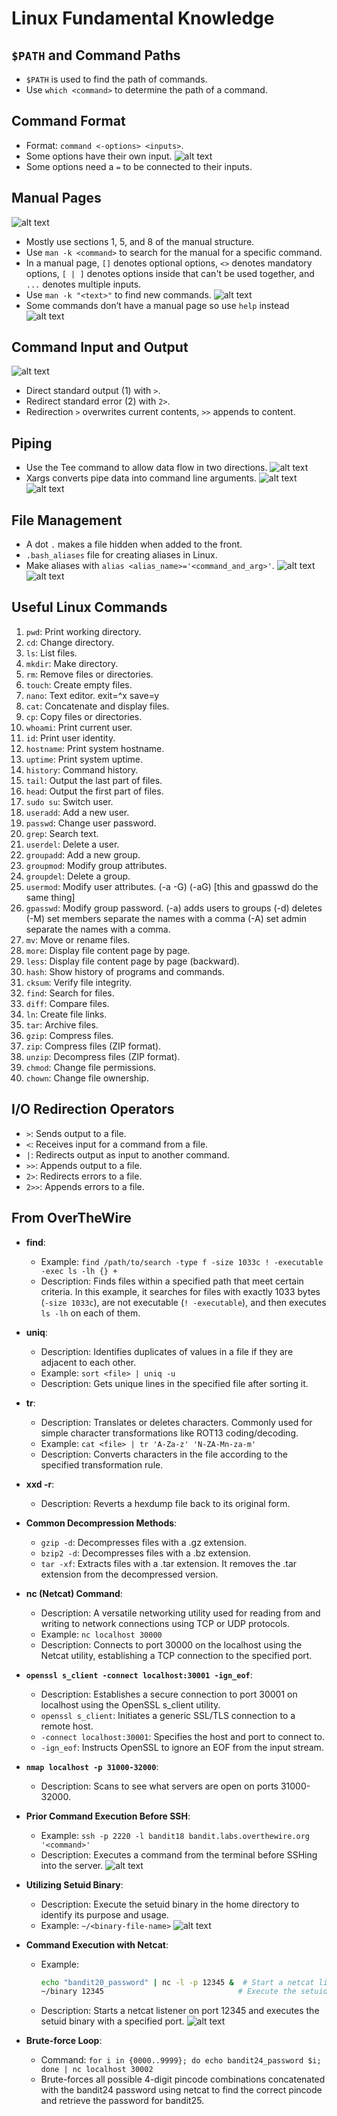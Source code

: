 # Linux Fundamental Knowledge

## `$PATH` and Command Paths
- `$PATH` is used to find the path of commands.
- Use `which <command>` to determine the path of a command.

## Command Format
- Format: `command <-options> <inputs>`.
- Some options have their own input.
![alt text](img/image.png)
- Some options need a `=` to be connected to their inputs.

## Manual Pages
![alt text](img/image-1.png)
- Mostly use sections 1, 5, and 8 of the manual structure.
- Use `man -k <command>` to search for the manual for a specific command.
- In a manual page, `[]` denotes optional options, `<>` denotes mandatory options, `[ | ]` denotes options inside that can't be used together, and `...` denotes multiple inputs.
- Use `man -k "<text>"` to find new commands.
![alt text](img/image-2.png)
- Some commands don’t have a manual page so use `help` instead
![alt text](img/image-3.png)

## Command Input and Output
![alt text](img/image-4.png)
- Direct standard output (1) with `>`.
- Redirect standard error (2) with `2>`.
- Redirection `>` overwrites current contents, `>>` appends to content.

## Piping
- Use the Tee command to allow data flow in two directions.
![alt text](img/image-5.png)
- Xargs converts pipe data into command line arguments.
![alt text](img/image-6.png)
![alt text](img/image-7.png)

## File Management
- A dot `.` makes a file hidden when added to the front.
- `.bash_aliases` file for creating aliases in Linux.
- Make aliases with `alias <alias_name>='<command_and_arg>'`.
![alt text](img/image-8.png)
![alt text](img/image-9.png)

## Useful Linux Commands
1. `pwd`: Print working directory.
2. `cd`: Change directory.
3. `ls`: List files.
4. `mkdir`: Make directory.
5. `rm`: Remove files or directories.
6. `touch`: Create empty files.
7. `nano`: Text editor. exit=^x    save=y
8. `cat`: Concatenate and display files.
9. `cp`: Copy files or directories.
10. `whoami`: Print current user.
11. `id`: Print user identity.
12. `hostname`: Print system hostname.
13. `uptime`: Print system uptime.
14. `history`: Command history.
15. `tail`: Output the last part of files.
16. `head`: Output the first part of files.
17. `sudo su`: Switch user.
18. `useradd`: Add a new user.
19. `passwd`: Change user password.
20. `grep`: Search text.
21. `userdel`: Delete a user.
22. `groupadd`: Add a new group.
23. `groupmod`: Modify group attributes.
24. `groupdel`: Delete a group.
25. `usermod`: Modify user attributes. (-a -G) (-aG) [this and gpasswd do the same thing]
26. `gpasswd`: Modify group password. (-a) adds users to groups (-d) deletes (-M) set members separate the names with a comma (-A) set admin separate the names with a comma.
27. `mv`: Move or rename files.
28. `more`: Display file content page by page.
29. `less`: Display file content page by page (backward).
30. `hash`: Show history of programs and commands.
31. `cksum`: Verify file integrity.
32. `find`: Search for files.
33. `diff`: Compare files.
34. `ln`: Create file links.
35. `tar`: Archive files.
36. `gzip`: Compress files.
37. `zip`: Compress files (ZIP format).
38. `unzip`: Decompress files (ZIP format).
39. `chmod`: Change file permissions.
40. `chown`: Change file ownership.

## I/O Redirection Operators
- `>`: Sends output to a file.
- `<`: Receives input for a command from a file.
- `|`: Redirects output as input to another command.
- `>>`: Appends output to a file.
- `2>`: Redirects errors to a file.
- `2>>`: Appends errors to a file.

## From OverTheWire

- **find**: 
  - Example: `find /path/to/search -type f -size 1033c ! -executable -exec ls -lh {} +`
  - Description: Finds files within a specified path that meet certain criteria. In this example, it searches for files with exactly 1033 bytes (`-size 1033c`), are not executable (`! -executable`), and then executes `ls -lh` on each of them.

- **uniq**:
  - Description: Identifies duplicates of values in a file if they are adjacent to each other. 
  - Example: `sort <file> | uniq -u`
  - Description: Gets unique lines in the specified file after sorting it.

- **tr**:
  - Description: Translates or deletes characters. Commonly used for simple character transformations like ROT13 coding/decoding.
  - Example: `cat <file> | tr 'A-Za-z' 'N-ZA-Mn-za-m'`
  - Description: Converts characters in the file according to the specified transformation rule.

- **xxd -r**:
  - Description: Reverts a hexdump file back to its original form.

- **Common Decompression Methods**:
  - `gzip -d`: Decompresses files with a .gz extension.
  - `bzip2 -d`: Decompresses files with a .bz extension.
  - `tar -xf`: Extracts files with a .tar extension. It removes the .tar extension from the decompressed version.

- **nc (Netcat) Command**:
  - Description: A versatile networking utility used for reading from and writing to network connections using TCP or UDP protocols.
  - Example: `nc localhost 30000`
  - Description: Connects to port 30000 on the localhost using the Netcat utility, establishing a TCP connection to the specified port.

- **`openssl s_client -connect localhost:30001 -ign_eof`**:
  - Description: Establishes a secure connection to port 30001 on localhost using the OpenSSL s_client utility.
  - `openssl s_client`: Initiates a generic SSL/TLS connection to a remote host.
  - `-connect localhost:30001`: Specifies the host and port to connect to.
  - `-ign_eof`: Instructs OpenSSL to ignore an EOF from the input stream.

- **`nmap localhost -p 31000-32000`**:
  - Description: Scans to see what servers are open on ports 31000-32000.

- **Prior Command Execution Before SSH**:
  - Example: `ssh -p 2220 -l bandit18 bandit.labs.overthewire.org '<command>'`
  - Description: Executes a command from the terminal before SSHing into the server.
   ![alt text](img/image-10.png)

- **Utilizing Setuid Binary**:
  - Description: Execute the setuid binary in the home directory to identify its purpose and usage.
  - Example: `~/<binary-file-name>`
![alt text](img/image-11.png)

- **Command Execution with Netcat**:
  - Example: 
    ```bash
    echo "bandit20_password" | nc -l -p 12345 &  # Start a netcat listener on port 12345 as a subshell ( with &)
    ~/binary 12345                              # Execute the setuid binary, specifying port 12345
    ```
  - Description: Starts a netcat listener on port 12345 and executes the setuid binary with a specified port.
![alt text](img/image-12.png)

- **Brute-force Loop**:
  - Command: `for i in {0000..9999}; do echo bandit24_password $i; done | nc localhost 30002`
  - Brute-forces all possible 4-digit pincode combinations concatenated with the bandit24 password using netcat to find the correct pincode and retrieve the password for bandit25.
